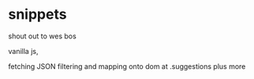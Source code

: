 # snippets
shout out to wes bos

vanilla js, 

fetching JSON filtering and mapping onto dom at .suggestions plus more
